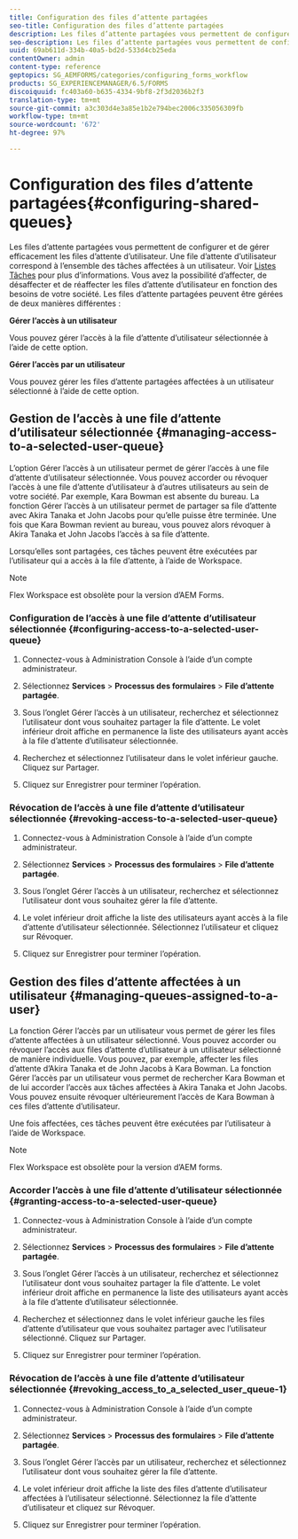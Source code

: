 ```yaml
---
title: Configuration des files d’attente partagées
seo-title: Configuration des files d’attente partagées
description: Les files d’attente partagées vous permettent de configurer et de gérer efficacement les files d’attente d’utilisateur. Découvrez comment configurer les files d’attente partagées.
seo-description: Les files d’attente partagées vous permettent de configurer et de gérer efficacement les files d’attente d’utilisateur. Découvrez comment configurer les files d’attente partagées.
uuid: 69ab611d-334b-40a5-bd2d-533d4cb25eda
contentOwner: admin
content-type: reference
geptopics: SG_AEMFORMS/categories/configuring_forms_workflow
products: SG_EXPERIENCEMANAGER/6.5/FORMS
discoiquuid: fc403a60-b635-4334-9bf8-2f3d2036b2f3
translation-type: tm+mt
source-git-commit: a3c303d4e3a85e1b2e794bec2006c335056309fb
workflow-type: tm+mt
source-wordcount: '672'
ht-degree: 97%

---
```



# Configuration des files d’attente partagées{#configuring-shared-queues}

Les files d’attente partagées vous permettent de configurer et de gérer efficacement les files d’attente d’utilisateur. Une file d’attente d’utilisateur correspond à l’ensemble des tâches affectées à un utilisateur. Voir [Listes Tâches](https://help.adobe.com/en_US/livecycle/11.0/WorkspaceHelp/WS92d06802c76abadb-2b6ab502126beb6ba2f-7ffc.2.html) pour plus d’informations. Vous avez la possibilité d’affecter, de désaffecter et de réaffecter les files d’attente d’utilisateur en fonction des besoins de votre société. Les files d’attente partagées peuvent être gérées de deux manières différentes :

**Gérer l’accès à un utilisateur**

Vous pouvez gérer l’accès à la file d’attente d’utilisateur sélectionnée à l’aide de cette option.

**Gérer l’accès par un utilisateur**

Vous pouvez gérer les files d’attente partagées affectées à un utilisateur sélectionné à l’aide de cette option.

## Gestion de l’accès à une file d’attente d’utilisateur sélectionnée {#managing-access-to-a-selected-user-queue}

L’option Gérer l’accès à un utilisateur permet de gérer l’accès à une file d’attente d’utilisateur sélectionnée. Vous pouvez accorder ou révoquer l’accès à une file d’attente d’utilisateur à d’autres utilisateurs au sein de votre société. Par exemple, Kara Bowman est absente du bureau. La fonction Gérer l’accès à un utilisateur permet de partager sa file d’attente avec Akira Tanaka et John Jacobs pour qu’elle puisse être terminée. Une fois que Kara Bowman revient au bureau, vous pouvez alors révoquer à Akira Tanaka et John Jacobs l’accès à sa file d’attente.

Lorsqu’elles sont partagées, ces tâches peuvent être exécutées par l’utilisateur qui a accès à la file d’attente, à l’aide de Workspace.

>[!NOTE]
>
>Flex Workspace est obsolète pour la version d’AEM Forms.

### Configuration de l’accès à une file d’attente d’utilisateur sélectionnée {#configuring-access-to-a-selected-user-queue}

1. Connectez-vous à Administration Console à l’aide d’un compte administrateur.
1. Sélectionnez **Services** > **Processus des formulaires** > **File d’attente partagée**.

1. Sous l’onglet Gérer l’accès à un utilisateur, recherchez et sélectionnez l’utilisateur dont vous souhaitez partager la file d’attente. Le volet inférieur droit affiche en permanence la liste des utilisateurs ayant accès à la file d’attente d’utilisateur sélectionnée.
1. Recherchez et sélectionnez l’utilisateur dans le volet inférieur gauche. Cliquez sur Partager.
1. Cliquez sur Enregistrer pour terminer l’opération.

### Révocation de l’accès à une file d’attente d’utilisateur sélectionnée {#revoking-access-to-a-selected-user-queue}

1. Connectez-vous à Administration Console à l’aide d’un compte administrateur.
1. Sélectionnez **Services** > **Processus des formulaires** > **File d’attente partagée**.

1. Sous l’onglet Gérer l’accès à un utilisateur, recherchez et sélectionnez l’utilisateur dont vous souhaitez gérer la file d’attente.
1. Le volet inférieur droit affiche la liste des utilisateurs ayant accès à la file d’attente d’utilisateur sélectionnée. Sélectionnez l’utilisateur et cliquez sur Révoquer.
1. Cliquez sur Enregistrer pour terminer l’opération.

## Gestion des files d’attente affectées à un utilisateur {#managing-queues-assigned-to-a-user}

La fonction Gérer l’accès par un utilisateur vous permet de gérer les files d’attente affectées à un utilisateur sélectionné. Vous pouvez accorder ou révoquer l’accès aux files d’attente d’utilisateur à un utilisateur sélectionné de manière individuelle. Vous pouvez, par exemple, affecter les files d’attente d’Akira Tanaka et de John Jacobs à Kara Bowman. La fonction Gérer l’accès par un utilisateur vous permet de rechercher Kara Bowman et de lui accorder l’accès aux tâches affectées à Akira Tanaka et John Jacobs. Vous pouvez ensuite révoquer ultérieurement l’accès de Kara Bowman à ces files d’attente d’utilisateur.

Une fois affectées, ces tâches peuvent être exécutées par l’utilisateur à l’aide de Workspace.

>[!NOTE]
>
>Flex Workspace est obsolète pour la version d’AEM forms.

### Accorder l’accès à une file d’attente d’utilisateur sélectionnée {#granting-access-to-a-selected-user-queue}

1. Connectez-vous à Administration Console à l’aide d’un compte administrateur.
1. Sélectionnez **Services** > **Processus des formulaires** > **File d’attente partagée**.

1. Sous l’onglet Gérer l’accès à un utilisateur, recherchez et sélectionnez l’utilisateur dont vous souhaitez partager la file d’attente. Le volet inférieur droit affiche en permanence la liste des utilisateurs ayant accès à la file d’attente d’utilisateur sélectionnée.
1. Recherchez et sélectionnez dans le volet inférieur gauche les files d’attente d’utilisateur que vous souhaitez partager avec l’utilisateur sélectionné. Cliquez sur Partager.
1. Cliquez sur Enregistrer pour terminer l’opération.

### Révocation de l’accès à une file d’attente d’utilisateur sélectionnée {#revoking_access_to_a_selected_user_queue-1}

1. Connectez-vous à Administration Console à l’aide d’un compte administrateur.
1. Sélectionnez **Services** > **Processus des formulaires** > **File d’attente partagée**.

1. Sous l’onglet Gérer l’accès par un utilisateur, recherchez et sélectionnez l’utilisateur dont vous souhaitez gérer la file d’attente.
1. Le volet inférieur droit affiche la liste des files d’attente d’utilisateur affectées à l’utilisateur sélectionné. Sélectionnez la file d’attente d’utilisateur et cliquez sur Révoquer.
1. Cliquez sur Enregistrer pour terminer l’opération.

